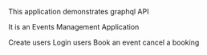 This application demonstrates graphql API

It is an Events Management Application

Create users
Login users
Book an event
cancel a booking
